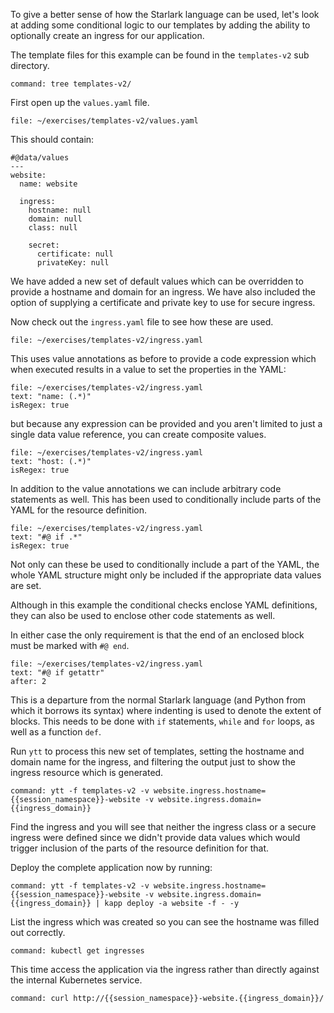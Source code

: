 To give a better sense of how the Starlark language can be used, let's look at
adding some conditional logic to our templates by adding the ability to
optionally create an ingress for our application.

The template files for this example can be found in the ``templates-v2`` sub
directory.

```terminal:execute
command: tree templates-v2/
```

First open up the ``values.yaml`` file.

```editor:open-file
file: ~/exercises/templates-v2/values.yaml
```

This should contain:

```
#@data/values
---
website:
  name: website

  ingress:
    hostname: null
    domain: null
    class: null

    secret:
      certificate: null
      privateKey: null
```

We have added a new set of default values which can be overridden to provide a
hostname and domain for an ingress. We have also included the option of
supplying a certificate and private key to use for secure ingress.

Now check out the ``ingress.yaml`` file to see how these are used.

```editor:open-file
file: ~/exercises/templates-v2/ingress.yaml
```

This uses value annotations as before to provide a code expression which
when executed results in a value to set the properties in the YAML:

```editor:select-matching-text
file: ~/exercises/templates-v2/ingress.yaml
text: "name: (.*)"
isRegex: true
```

but because any expression can be provided and you aren't limited to just a
single data value reference, you can create composite values.

```editor:select-matching-text
file: ~/exercises/templates-v2/ingress.yaml
text: "host: (.*)"
isRegex: true
```

In addition to the value annotations we can include arbitrary code statements
as well. This has been used to conditionally include parts of the YAML for
the resource definition.

```editor:select-matching-text
file: ~/exercises/templates-v2/ingress.yaml
text: "#@ if .*"
isRegex: true
```

Not only can these be used to conditionally include a part of the YAML, the
whole YAML structure might only be included if the appropriate data values
are set.

Although in this example the conditional checks enclose YAML definitions,
they can also be used to enclose other code statements as well.

In either case the only requirement is that the end of an enclosed block must
be marked with ``#@ end``.

```editor:select-matching-text
file: ~/exercises/templates-v2/ingress.yaml
text: "#@ if getattr"
after: 2
```

This is a departure from the normal Starlark language (and Python from which
it borrows its syntax) where indenting is used to denote the extent of blocks.
This needs to be done with ``if`` statements, ``while`` and ``for`` loops, as
well as a function ``def``.

Run ``ytt`` to process this new set of templates, setting the hostname and
domain name for the ingress, and filtering the output just to show the ingress
resource which is generated.

```terminal:execute
command: ytt -f templates-v2 -v website.ingress.hostname={{session_namespace}}-website -v website.ingress.domain={{ingress_domain}}
```

Find the ingress and you will see that neither the ingress class or a secure
ingress were defined since we didn't provide data values which would trigger
inclusion of the parts of the resource definition for that.

Deploy the complete application now by running:

```terminal:execute
command: ytt -f templates-v2 -v website.ingress.hostname={{session_namespace}}-website -v website.ingress.domain={{ingress_domain}} | kapp deploy -a website -f - -y
```

List the ingress which was created so you can see the hostname was filled out correctly.

```terminal:execute
command: kubectl get ingresses
```

This time access the application via the ingress rather than directly against
the internal Kubernetes service.

```terminal:execute
command: curl http://{{session_namespace}}-website.{{ingress_domain}}/
```
